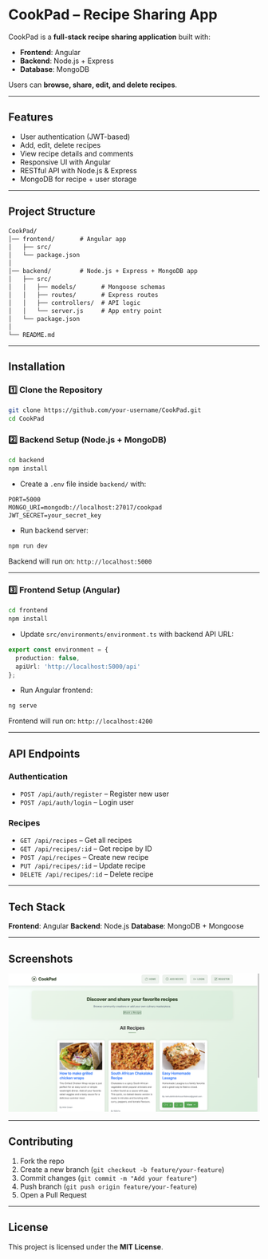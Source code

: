 
# CookPad – Recipe Sharing App

CookPad is a **full-stack recipe sharing application** built with:

* **Frontend**: Angular
* **Backend**: Node.js + Express
* **Database**: MongoDB

Users can **browse, share, edit, and delete recipes**.

---

## Features

* User authentication (JWT-based)
* Add, edit, delete recipes
* View recipe details and comments
* Responsive UI with Angular
* RESTful API with Node.js & Express
* MongoDB for recipe + user storage

---

## Project Structure

```
CookPad/
│── frontend/       # Angular app
│   ├── src/        
│   └── package.json
│
│── backend/        # Node.js + Express + MongoDB app
│   ├── src/
│   │   ├── models/       # Mongoose schemas
│   │   ├── routes/       # Express routes
│   │   ├── controllers/  # API logic
│   │   └── server.js     # App entry point
│   └── package.json
│
└── README.md
```

---

## Installation

### 1️⃣ Clone the Repository

```bash
git clone https://github.com/your-username/CookPad.git
cd CookPad
```

### 2️⃣ Backend Setup (Node.js + MongoDB)

```bash
cd backend
npm install
```

* Create a `.env` file inside `backend/` with:

```
PORT=5000
MONGO_URI=mongodb://localhost:27017/cookpad
JWT_SECRET=your_secret_key
```

* Run backend server:

```bash
npm run dev
```

Backend will run on: `http://localhost:5000`

---

### 3️⃣ Frontend Setup (Angular)

```bash
cd frontend
npm install
```

* Update `src/environments/environment.ts` with backend API URL:

```ts
export const environment = {
  production: false,
  apiUrl: 'http://localhost:5000/api'
};
```

* Run Angular frontend:

```bash
ng serve
```

Frontend will run on: `http://localhost:4200`

---

## API Endpoints

### Authentication

* `POST /api/auth/register` – Register new user
* `POST /api/auth/login` – Login user

### Recipes

* `GET /api/recipes` – Get all recipes
* `GET /api/recipes/:id` – Get recipe by ID
* `POST /api/recipes` – Create new recipe
* `PUT /api/recipes/:id` – Update recipe
* `DELETE /api/recipes/:id` – Delete recipe

---

## Tech Stack

**Frontend**: Angular
**Backend**: Node.js
**Database**: MongoDB + Mongoose

---

## Screenshots
![Home Page](./screenshots/home.png)

---

## Contributing

1. Fork the repo
2. Create a new branch (`git checkout -b feature/your-feature`)
3. Commit changes (`git commit -m "Add your feature"`)
4. Push branch (`git push origin feature/your-feature`)
5. Open a Pull Request

---

## License

This project is licensed under the **MIT License**.

